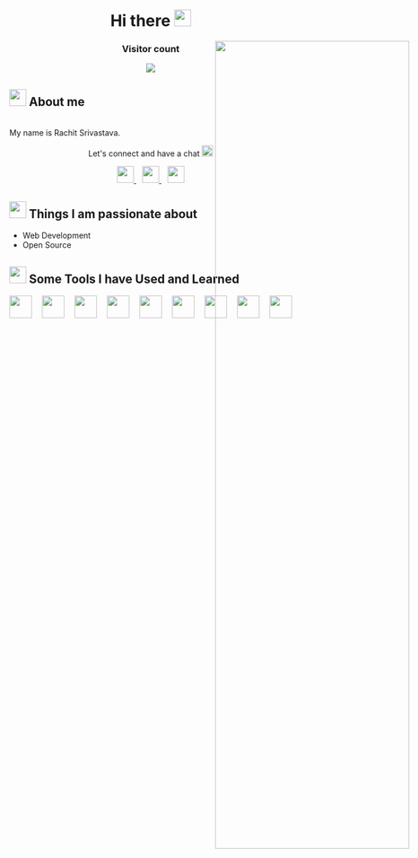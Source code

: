 <h1 align="center">  Hi there <img height="30" src="https://camo.githubusercontent.com/e8e7b06ecf583bc040eb60e44eb5b8e0ecc5421320a92929ce21522dbc34c891/68747470733a2f2f6d656469612e67697068792e636f6d2f6d656469612f6876524a434c467a6361737252346961377a2f67697068792e676966" /> </h1>

<div align="center">
<img src="https://media1.giphy.com/media/11SIBu3s72Co8w/200w.webp?cid=ecf05e47zg3kl7en3qdoot4kmintogtd4w6r2sem7hks1839&rid=200w.webp&ct=g" width="60%" style="position:absolute" frameBorder="0" allowFullScreen />
</div>

<div align="center" > <h3> Visitor count </h3> <img src="https://profile-counter.glitch.me/rachit298/count.svg" /> </div>

<div> <h2> <img height="30" src="https://user-images.githubusercontent.com/69860596/232231187-b3336f15-6d0c-4397-a469-203ac3e90f91.png" /> About me </h2> <br/>
My name is Rachit Srivastava.
</div>

<div align="center">
<p> Let's connect and have a chat <img height="20" src="https://user-images.githubusercontent.com/69860596/231992286-6963eabf-2f11-4fd7-ba95-8fdc3f475514.png" /> </p>

<div>
<a href="https://www.linkedin.com/in/rachit-srivastava-10b0a8192/" > <img height="30" src="https://user-images.githubusercontent.com/69860596/231992855-2dc47b98-63ec-4ca6-8bcb-5a92b8590595.png" /> </a> &ensp; <a href="mailto:rachit298@gmail.com"> <img height="30" src="https://user-images.githubusercontent.com/69860596/231994203-0f4d8d2f-0274-4084-b7e4-8b8b7886125a.png" /> </a> &ensp; <a href="https://twitter.com/RachitS60537807" > <img height="30" src="https://user-images.githubusercontent.com/69860596/231995836-89636e75-c89e-47c9-80d3-da2a1285eee1.png" /> </a>
</div>

</div>

<h2><img height="30" src="https://user-images.githubusercontent.com/69860596/232230464-6cee8dad-0640-40d6-a347-d6adae0df1cb.png" /> Things I am passionate about </h2>
<ul> 
  <li>Web Development</li>
  <li>Open Source</li>
</ul>

<h2>  <img height="30" src="https://user-images.githubusercontent.com/69860596/232015589-f39e67d5-c5ce-4df6-8f72-15b39b32b151.png" /> Some Tools I have Used and Learned </h2>

<img height="40" src="https://cdn.jsdelivr.net/gh/devicons/devicon/icons/vscode/vscode-original.svg" />&emsp; <img height="40" src="https://cdn.jsdelivr.net/gh/devicons/devicon/icons/html5/html5-original.svg" />&emsp; <img height="40" src="https://cdn.jsdelivr.net/gh/devicons/devicon/icons/css3/css3-original.svg" />&emsp; <img height="40" src="https://cdn.jsdelivr.net/gh/devicons/devicon/icons/bootstrap/bootstrap-original.svg" />&emsp; <img height="40" src="https://cdn.jsdelivr.net/gh/devicons/devicon/icons/javascript/javascript-original.svg" />&emsp; <img height="40" src="https://cdn.jsdelivr.net/gh/devicons/devicon/icons/react/react-original.svg" />&emsp; <img height="40" src="https://cdn.jsdelivr.net/gh/devicons/devicon/icons/java/java-original.svg" />&emsp; <img height="40" src="https://cdn.jsdelivr.net/gh/devicons/devicon/icons/linux/linux-original.svg" />&emsp; <img height="40" src="https://cdn.jsdelivr.net/gh/devicons/devicon/icons/git/git-original.svg" />         
